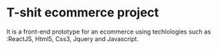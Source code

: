 # T-shit ecommerce project

It is a front-end prototype for an ecommerce using techlologies such as :ReactJS, Html5, Css3, Jquery and Javascript.
